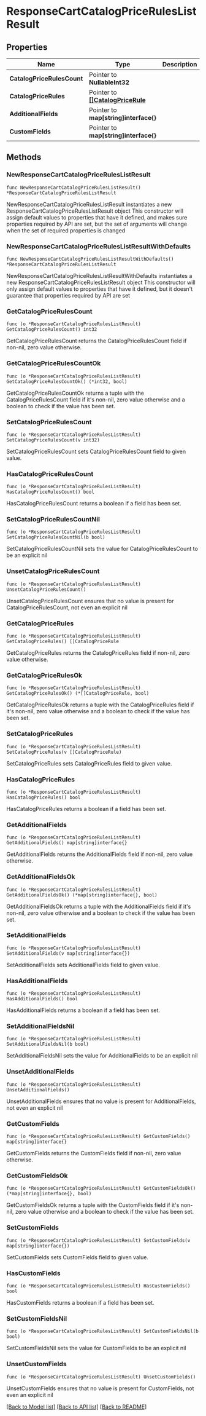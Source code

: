 # ResponseCartCatalogPriceRulesListResult

## Properties

Name | Type | Description | Notes
------------ | ------------- | ------------- | -------------
**CatalogPriceRulesCount** | Pointer to **NullableInt32** |  | [optional] 
**CatalogPriceRules** | Pointer to [**[]CatalogPriceRule**](CatalogPriceRule.md) |  | [optional] 
**AdditionalFields** | Pointer to **map[string]interface{}** |  | [optional] 
**CustomFields** | Pointer to **map[string]interface{}** |  | [optional] 

## Methods

### NewResponseCartCatalogPriceRulesListResult

`func NewResponseCartCatalogPriceRulesListResult() *ResponseCartCatalogPriceRulesListResult`

NewResponseCartCatalogPriceRulesListResult instantiates a new ResponseCartCatalogPriceRulesListResult object
This constructor will assign default values to properties that have it defined,
and makes sure properties required by API are set, but the set of arguments
will change when the set of required properties is changed

### NewResponseCartCatalogPriceRulesListResultWithDefaults

`func NewResponseCartCatalogPriceRulesListResultWithDefaults() *ResponseCartCatalogPriceRulesListResult`

NewResponseCartCatalogPriceRulesListResultWithDefaults instantiates a new ResponseCartCatalogPriceRulesListResult object
This constructor will only assign default values to properties that have it defined,
but it doesn't guarantee that properties required by API are set

### GetCatalogPriceRulesCount

`func (o *ResponseCartCatalogPriceRulesListResult) GetCatalogPriceRulesCount() int32`

GetCatalogPriceRulesCount returns the CatalogPriceRulesCount field if non-nil, zero value otherwise.

### GetCatalogPriceRulesCountOk

`func (o *ResponseCartCatalogPriceRulesListResult) GetCatalogPriceRulesCountOk() (*int32, bool)`

GetCatalogPriceRulesCountOk returns a tuple with the CatalogPriceRulesCount field if it's non-nil, zero value otherwise
and a boolean to check if the value has been set.

### SetCatalogPriceRulesCount

`func (o *ResponseCartCatalogPriceRulesListResult) SetCatalogPriceRulesCount(v int32)`

SetCatalogPriceRulesCount sets CatalogPriceRulesCount field to given value.

### HasCatalogPriceRulesCount

`func (o *ResponseCartCatalogPriceRulesListResult) HasCatalogPriceRulesCount() bool`

HasCatalogPriceRulesCount returns a boolean if a field has been set.

### SetCatalogPriceRulesCountNil

`func (o *ResponseCartCatalogPriceRulesListResult) SetCatalogPriceRulesCountNil(b bool)`

 SetCatalogPriceRulesCountNil sets the value for CatalogPriceRulesCount to be an explicit nil

### UnsetCatalogPriceRulesCount
`func (o *ResponseCartCatalogPriceRulesListResult) UnsetCatalogPriceRulesCount()`

UnsetCatalogPriceRulesCount ensures that no value is present for CatalogPriceRulesCount, not even an explicit nil
### GetCatalogPriceRules

`func (o *ResponseCartCatalogPriceRulesListResult) GetCatalogPriceRules() []CatalogPriceRule`

GetCatalogPriceRules returns the CatalogPriceRules field if non-nil, zero value otherwise.

### GetCatalogPriceRulesOk

`func (o *ResponseCartCatalogPriceRulesListResult) GetCatalogPriceRulesOk() (*[]CatalogPriceRule, bool)`

GetCatalogPriceRulesOk returns a tuple with the CatalogPriceRules field if it's non-nil, zero value otherwise
and a boolean to check if the value has been set.

### SetCatalogPriceRules

`func (o *ResponseCartCatalogPriceRulesListResult) SetCatalogPriceRules(v []CatalogPriceRule)`

SetCatalogPriceRules sets CatalogPriceRules field to given value.

### HasCatalogPriceRules

`func (o *ResponseCartCatalogPriceRulesListResult) HasCatalogPriceRules() bool`

HasCatalogPriceRules returns a boolean if a field has been set.

### GetAdditionalFields

`func (o *ResponseCartCatalogPriceRulesListResult) GetAdditionalFields() map[string]interface{}`

GetAdditionalFields returns the AdditionalFields field if non-nil, zero value otherwise.

### GetAdditionalFieldsOk

`func (o *ResponseCartCatalogPriceRulesListResult) GetAdditionalFieldsOk() (*map[string]interface{}, bool)`

GetAdditionalFieldsOk returns a tuple with the AdditionalFields field if it's non-nil, zero value otherwise
and a boolean to check if the value has been set.

### SetAdditionalFields

`func (o *ResponseCartCatalogPriceRulesListResult) SetAdditionalFields(v map[string]interface{})`

SetAdditionalFields sets AdditionalFields field to given value.

### HasAdditionalFields

`func (o *ResponseCartCatalogPriceRulesListResult) HasAdditionalFields() bool`

HasAdditionalFields returns a boolean if a field has been set.

### SetAdditionalFieldsNil

`func (o *ResponseCartCatalogPriceRulesListResult) SetAdditionalFieldsNil(b bool)`

 SetAdditionalFieldsNil sets the value for AdditionalFields to be an explicit nil

### UnsetAdditionalFields
`func (o *ResponseCartCatalogPriceRulesListResult) UnsetAdditionalFields()`

UnsetAdditionalFields ensures that no value is present for AdditionalFields, not even an explicit nil
### GetCustomFields

`func (o *ResponseCartCatalogPriceRulesListResult) GetCustomFields() map[string]interface{}`

GetCustomFields returns the CustomFields field if non-nil, zero value otherwise.

### GetCustomFieldsOk

`func (o *ResponseCartCatalogPriceRulesListResult) GetCustomFieldsOk() (*map[string]interface{}, bool)`

GetCustomFieldsOk returns a tuple with the CustomFields field if it's non-nil, zero value otherwise
and a boolean to check if the value has been set.

### SetCustomFields

`func (o *ResponseCartCatalogPriceRulesListResult) SetCustomFields(v map[string]interface{})`

SetCustomFields sets CustomFields field to given value.

### HasCustomFields

`func (o *ResponseCartCatalogPriceRulesListResult) HasCustomFields() bool`

HasCustomFields returns a boolean if a field has been set.

### SetCustomFieldsNil

`func (o *ResponseCartCatalogPriceRulesListResult) SetCustomFieldsNil(b bool)`

 SetCustomFieldsNil sets the value for CustomFields to be an explicit nil

### UnsetCustomFields
`func (o *ResponseCartCatalogPriceRulesListResult) UnsetCustomFields()`

UnsetCustomFields ensures that no value is present for CustomFields, not even an explicit nil

[[Back to Model list]](../README.md#documentation-for-models) [[Back to API list]](../README.md#documentation-for-api-endpoints) [[Back to README]](../README.md)


